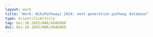 ```yaml
---
layout: work
title: "Work: WikiPathways 2024: next generation pathway database"
type: ScientificArticle
tag: doi:10.1093/NAR/GKAD960
doi: doi:10.1093/NAR/GKAD960
---
```

